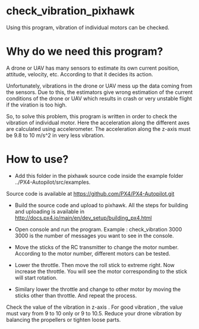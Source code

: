 # check_vibration_pixhawk
Using this program, vibration of individual motors can be checked.

# Why do we need this program?

A drone or UAV has many sensors to estimate its own current position, attitude, velocity, etc. According to that it decides its action.
<p>
Unfortunately, vibrations in the drone or UAV mess up the data coming from the sensors. Due to this, the estimators give wrong estimation
of the current conditions of the drone or UAV which results in crash or very unstable flight if the viration is too high.

</p>

<p>
So, to solve this problem, this program is written in order to check the vibration of individual motor. Here the acceleration along the different 
axes are calculated using accelerometer. The acceleration along the z-axis must be 9.8 to 10 m/s^2 in very less vibration.
</p>

# How to use?

<p>

* Add this folder in the pixhawk source code inside the example folder ../PX4-Autopilot/src/examples.

Source code is available at https://github.com/PX4/PX4-Autopilot.git

* Build the source code and upload to pixhawk. All the steps for building and uploading is available in http://docs.px4.io/main/en/dev_setup/building_px4.html

* Open console and run the program. Example : check_vibration 3000 <br>
3000 is the number of messages you want to see in the console.

* Move the sticks of the RC transmitter to change the motor number. According to the motor number, different motors can be tested.
* Lower the throttle. Then move the roll stick to extreme right. Now increase the throttle.  You will see the motor corresponding to the stick will start rotation.
* Similary lower the throttle and change to other motor by moving the sticks other than throttle. And repeat the process.
<p>
Check the value of the vibration in z-axis . For good vibration , the value must vary from 9 to 10 only or 9 to 10.5.
Reduce your drone vibration by balancing the propellers or tighten loose parts. 
</p>
